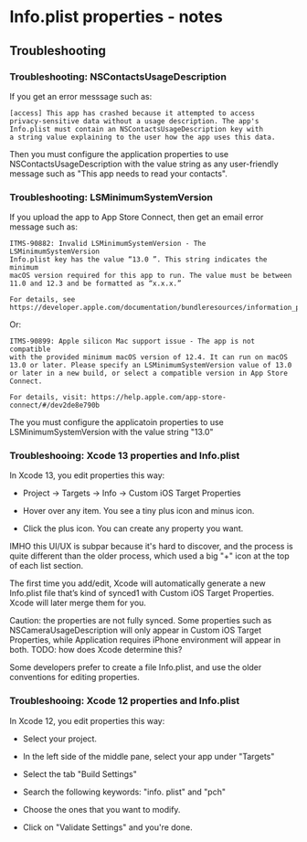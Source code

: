 # Info.plist properties - notes


## Troubleshooting ##

### Troubleshooting: NSContactsUsageDescription

If you get an error messsage such as:

    [access] This app has crashed because it attempted to access
    privacy-sensitive data without a usage description. The app's
    Info.plist must contain an NSContactsUsageDescription key with
    a string value explaining to the user how the app uses this data.

Then you must configure the application properties to use 
NSContactsUsageDescription with the value string as any user-friendly 
message such as "This app needs to read your contacts".


### Troubleshooting: LSMinimumSystemVersion

If you upload the app to App Store Connect, 
then get an email error message such as:

    ITMS-90882: Invalid LSMinimumSystemVersion - The LSMinimumSystemVersion
    Info.plist key has the value “13.0 ”. This string indicates the minimum 
    macOS version required for this app to run. The value must be between
    11.0 and 12.3 and be formatted as “x.x.x.” 
    
    For details, see  https://developer.apple.com/documentation/bundleresources/information_property_list/lsminimumsystemversion. 

Or:

    ITMS-90899: Apple silicon Mac support issue - The app is not compatible
    with the provided minimum macOS version of 12.4. It can run on macOS
    13.0 or later. Please specify an LSMinimumSystemVersion value of 13.0
    or later in a new build, or select a compatible version in App Store 
    Connect. 
    
    For details, visit: https://help.apple.com/app-store-connect/#/dev2de8e790b

The you must configure the applicatoin properties to use
LSMinimumSystemVersion with the value string "13.0"


### Troubleshooing: Xcode 13 properties and Info.plist

In Xcode 13, you edit properties this way:

  * Project -> Targets -> Info -> Custom iOS Target Properties

  * Hover over any item. You see a tiny plus icon and minus icon.

  * Click the plus icon. You can create any property you want.

IMHO this UI/UX is subpar because it's hard to discover,
and the process is quite different than the older process,
which used a big "+" icon at the top of each list section.

The first time you add/edit, Xcode will automatically generate
a new Info.plist file that’s kind of synced1 with Custom iOS
Target Properties. Xcode will later merge them for you.

Caution: the properties are not fully synced. Some properties
such as NSCameraUsageDescription will only appear in Custom iOS
Target Properties, while Application requires iPhone environment
will appear in both. TODO: how does Xcode determine this?

Some developers prefer to create a file Info.plist,
and use the older conventions for editing properties.


### Troubleshooing: Xcode 12 properties and Info.plist

In Xcode 12, you edit properties this way:

   * Select your project.

   * In the left side of the middle pane, select your app under "Targets"

   * Select the tab "Build Settings"

   * Search the following keywords: "info. plist" and "pch"

   * Choose the ones that you want to modify.

   * Click on "Validate Settings" and you're done.


